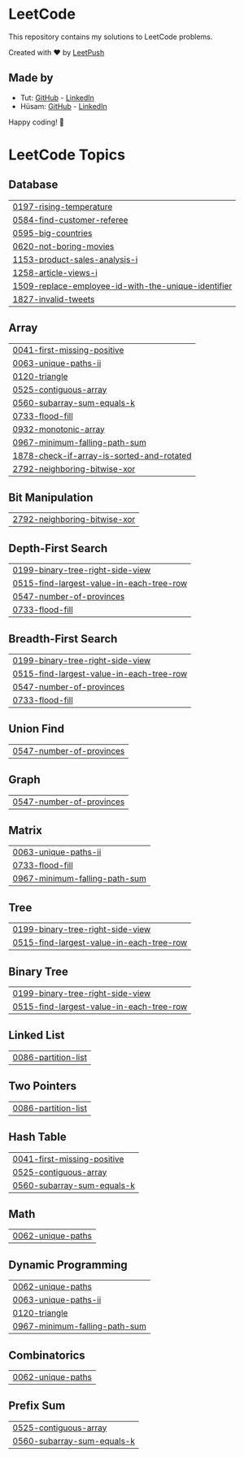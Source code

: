 # LeetCode

This repository contains my solutions to LeetCode problems.

Created with :heart: by [LeetPush](https://github.com/husamahmud/LeetPush)

 ## Made by 
 - Tut: [GitHub](https://github.com/TutTrue) - [LinkedIn](https://www.linkedin.com/in/mahmoud-hamdy-8b6825245/)
 - Hüsam: [GitHub](https://github.com/husamahmud) - [LinkedIn](https://www.linkedin.com/in/husamahmud/)

 Happy coding! 🚀
<!---LeetCode Topics Start-->
# LeetCode Topics
## Database
|  |
| ------- |
| [0197-rising-temperature](https://github.com/Siranjeevi619/ProblemSolving/tree/master/0197-rising-temperature) |
| [0584-find-customer-referee](https://github.com/Siranjeevi619/ProblemSolving/tree/master/0584-find-customer-referee) |
| [0595-big-countries](https://github.com/Siranjeevi619/ProblemSolving/tree/master/0595-big-countries) |
| [0620-not-boring-movies](https://github.com/Siranjeevi619/ProblemSolving/tree/master/0620-not-boring-movies) |
| [1153-product-sales-analysis-i](https://github.com/Siranjeevi619/ProblemSolving/tree/master/1153-product-sales-analysis-i) |
| [1258-article-views-i](https://github.com/Siranjeevi619/ProblemSolving/tree/master/1258-article-views-i) |
| [1509-replace-employee-id-with-the-unique-identifier](https://github.com/Siranjeevi619/ProblemSolving/tree/master/1509-replace-employee-id-with-the-unique-identifier) |
| [1827-invalid-tweets](https://github.com/Siranjeevi619/ProblemSolving/tree/master/1827-invalid-tweets) |
## Array
|  |
| ------- |
| [0041-first-missing-positive](https://github.com/Siranjeevi619/ProblemSolving/tree/master/0041-first-missing-positive) |
| [0063-unique-paths-ii](https://github.com/Siranjeevi619/ProblemSolving/tree/master/0063-unique-paths-ii) |
| [0120-triangle](https://github.com/Siranjeevi619/ProblemSolving/tree/master/0120-triangle) |
| [0525-contiguous-array](https://github.com/Siranjeevi619/ProblemSolving/tree/master/0525-contiguous-array) |
| [0560-subarray-sum-equals-k](https://github.com/Siranjeevi619/ProblemSolving/tree/master/0560-subarray-sum-equals-k) |
| [0733-flood-fill](https://github.com/Siranjeevi619/ProblemSolving/tree/master/0733-flood-fill) |
| [0932-monotonic-array](https://github.com/Siranjeevi619/ProblemSolving/tree/master/0932-monotonic-array) |
| [0967-minimum-falling-path-sum](https://github.com/Siranjeevi619/ProblemSolving/tree/master/0967-minimum-falling-path-sum) |
| [1878-check-if-array-is-sorted-and-rotated](https://github.com/Siranjeevi619/ProblemSolving/tree/master/1878-check-if-array-is-sorted-and-rotated) |
| [2792-neighboring-bitwise-xor](https://github.com/Siranjeevi619/ProblemSolving/tree/master/2792-neighboring-bitwise-xor) |
## Bit Manipulation
|  |
| ------- |
| [2792-neighboring-bitwise-xor](https://github.com/Siranjeevi619/ProblemSolving/tree/master/2792-neighboring-bitwise-xor) |
## Depth-First Search
|  |
| ------- |
| [0199-binary-tree-right-side-view](https://github.com/Siranjeevi619/ProblemSolving/tree/master/0199-binary-tree-right-side-view) |
| [0515-find-largest-value-in-each-tree-row](https://github.com/Siranjeevi619/ProblemSolving/tree/master/0515-find-largest-value-in-each-tree-row) |
| [0547-number-of-provinces](https://github.com/Siranjeevi619/ProblemSolving/tree/master/0547-number-of-provinces) |
| [0733-flood-fill](https://github.com/Siranjeevi619/ProblemSolving/tree/master/0733-flood-fill) |
## Breadth-First Search
|  |
| ------- |
| [0199-binary-tree-right-side-view](https://github.com/Siranjeevi619/ProblemSolving/tree/master/0199-binary-tree-right-side-view) |
| [0515-find-largest-value-in-each-tree-row](https://github.com/Siranjeevi619/ProblemSolving/tree/master/0515-find-largest-value-in-each-tree-row) |
| [0547-number-of-provinces](https://github.com/Siranjeevi619/ProblemSolving/tree/master/0547-number-of-provinces) |
| [0733-flood-fill](https://github.com/Siranjeevi619/ProblemSolving/tree/master/0733-flood-fill) |
## Union Find
|  |
| ------- |
| [0547-number-of-provinces](https://github.com/Siranjeevi619/ProblemSolving/tree/master/0547-number-of-provinces) |
## Graph
|  |
| ------- |
| [0547-number-of-provinces](https://github.com/Siranjeevi619/ProblemSolving/tree/master/0547-number-of-provinces) |
## Matrix
|  |
| ------- |
| [0063-unique-paths-ii](https://github.com/Siranjeevi619/ProblemSolving/tree/master/0063-unique-paths-ii) |
| [0733-flood-fill](https://github.com/Siranjeevi619/ProblemSolving/tree/master/0733-flood-fill) |
| [0967-minimum-falling-path-sum](https://github.com/Siranjeevi619/ProblemSolving/tree/master/0967-minimum-falling-path-sum) |
## Tree
|  |
| ------- |
| [0199-binary-tree-right-side-view](https://github.com/Siranjeevi619/ProblemSolving/tree/master/0199-binary-tree-right-side-view) |
| [0515-find-largest-value-in-each-tree-row](https://github.com/Siranjeevi619/ProblemSolving/tree/master/0515-find-largest-value-in-each-tree-row) |
## Binary Tree
|  |
| ------- |
| [0199-binary-tree-right-side-view](https://github.com/Siranjeevi619/ProblemSolving/tree/master/0199-binary-tree-right-side-view) |
| [0515-find-largest-value-in-each-tree-row](https://github.com/Siranjeevi619/ProblemSolving/tree/master/0515-find-largest-value-in-each-tree-row) |
## Linked List
|  |
| ------- |
| [0086-partition-list](https://github.com/Siranjeevi619/ProblemSolving/tree/master/0086-partition-list) |
## Two Pointers
|  |
| ------- |
| [0086-partition-list](https://github.com/Siranjeevi619/ProblemSolving/tree/master/0086-partition-list) |
## Hash Table
|  |
| ------- |
| [0041-first-missing-positive](https://github.com/Siranjeevi619/ProblemSolving/tree/master/0041-first-missing-positive) |
| [0525-contiguous-array](https://github.com/Siranjeevi619/ProblemSolving/tree/master/0525-contiguous-array) |
| [0560-subarray-sum-equals-k](https://github.com/Siranjeevi619/ProblemSolving/tree/master/0560-subarray-sum-equals-k) |
## Math
|  |
| ------- |
| [0062-unique-paths](https://github.com/Siranjeevi619/ProblemSolving/tree/master/0062-unique-paths) |
## Dynamic Programming
|  |
| ------- |
| [0062-unique-paths](https://github.com/Siranjeevi619/ProblemSolving/tree/master/0062-unique-paths) |
| [0063-unique-paths-ii](https://github.com/Siranjeevi619/ProblemSolving/tree/master/0063-unique-paths-ii) |
| [0120-triangle](https://github.com/Siranjeevi619/ProblemSolving/tree/master/0120-triangle) |
| [0967-minimum-falling-path-sum](https://github.com/Siranjeevi619/ProblemSolving/tree/master/0967-minimum-falling-path-sum) |
## Combinatorics
|  |
| ------- |
| [0062-unique-paths](https://github.com/Siranjeevi619/ProblemSolving/tree/master/0062-unique-paths) |
## Prefix Sum
|  |
| ------- |
| [0525-contiguous-array](https://github.com/Siranjeevi619/ProblemSolving/tree/master/0525-contiguous-array) |
| [0560-subarray-sum-equals-k](https://github.com/Siranjeevi619/ProblemSolving/tree/master/0560-subarray-sum-equals-k) |
<!---LeetCode Topics End-->